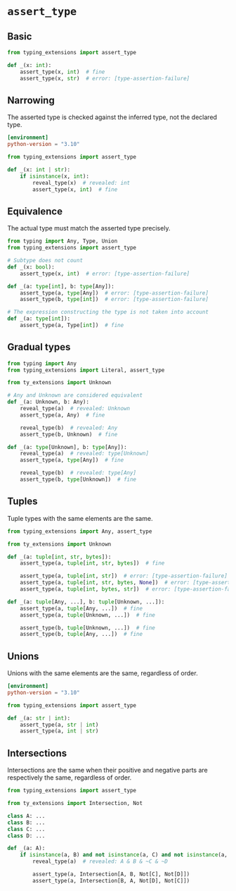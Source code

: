 # `assert_type`

## Basic

```py
from typing_extensions import assert_type

def _(x: int):
    assert_type(x, int)  # fine
    assert_type(x, str)  # error: [type-assertion-failure]
```

## Narrowing

The asserted type is checked against the inferred type, not the declared type.

```toml
[environment]
python-version = "3.10"
```

```py
from typing_extensions import assert_type

def _(x: int | str):
    if isinstance(x, int):
        reveal_type(x)  # revealed: int
        assert_type(x, int)  # fine
```

## Equivalence

The actual type must match the asserted type precisely.

```py
from typing import Any, Type, Union
from typing_extensions import assert_type

# Subtype does not count
def _(x: bool):
    assert_type(x, int)  # error: [type-assertion-failure]

def _(a: type[int], b: type[Any]):
    assert_type(a, type[Any])  # error: [type-assertion-failure]
    assert_type(b, type[int])  # error: [type-assertion-failure]

# The expression constructing the type is not taken into account
def _(a: type[int]):
    assert_type(a, Type[int])  # fine
```

## Gradual types

```py
from typing import Any
from typing_extensions import Literal, assert_type

from ty_extensions import Unknown

# Any and Unknown are considered equivalent
def _(a: Unknown, b: Any):
    reveal_type(a)  # revealed: Unknown
    assert_type(a, Any)  # fine

    reveal_type(b)  # revealed: Any
    assert_type(b, Unknown)  # fine

def _(a: type[Unknown], b: type[Any]):
    reveal_type(a)  # revealed: type[Unknown]
    assert_type(a, type[Any])  # fine

    reveal_type(b)  # revealed: type[Any]
    assert_type(b, type[Unknown])  # fine
```

## Tuples

Tuple types with the same elements are the same.

```py
from typing_extensions import Any, assert_type

from ty_extensions import Unknown

def _(a: tuple[int, str, bytes]):
    assert_type(a, tuple[int, str, bytes])  # fine

    assert_type(a, tuple[int, str])  # error: [type-assertion-failure]
    assert_type(a, tuple[int, str, bytes, None])  # error: [type-assertion-failure]
    assert_type(a, tuple[int, bytes, str])  # error: [type-assertion-failure]

def _(a: tuple[Any, ...], b: tuple[Unknown, ...]):
    assert_type(a, tuple[Any, ...])  # fine
    assert_type(a, tuple[Unknown, ...])  # fine

    assert_type(b, tuple[Unknown, ...])  # fine
    assert_type(b, tuple[Any, ...])  # fine
```

## Unions

Unions with the same elements are the same, regardless of order.

```toml
[environment]
python-version = "3.10"
```

```py
from typing_extensions import assert_type

def _(a: str | int):
    assert_type(a, str | int)
    assert_type(a, int | str)
```

## Intersections

Intersections are the same when their positive and negative parts are respectively the same,
regardless of order.

```py
from typing_extensions import assert_type

from ty_extensions import Intersection, Not

class A: ...
class B: ...
class C: ...
class D: ...

def _(a: A):
    if isinstance(a, B) and not isinstance(a, C) and not isinstance(a, D):
        reveal_type(a)  # revealed: A & B & ~C & ~D

        assert_type(a, Intersection[A, B, Not[C], Not[D]])
        assert_type(a, Intersection[B, A, Not[D], Not[C]])
```
